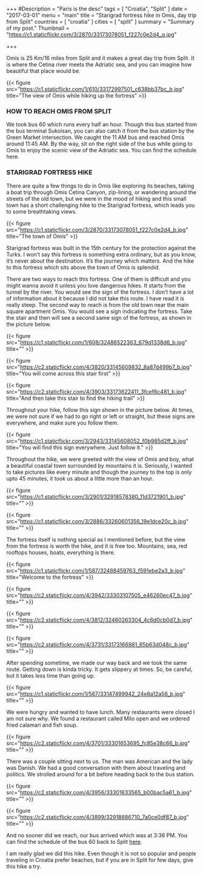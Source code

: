 +++
#Description = "Paris is the desc"
tags = [ "Croatia", "Split" ]
date = "2017-03-01"
menu = "main"
title = "Starigrad fortress hike in Omis, day trip from Split"
countries = [ "croatia" ]
cities = [ "split" ]
summary = "Summary of my post."
Thumbnail = "https://c1.staticflickr.com/3/2870/33173078051_f227c0e2d4_q.jpg"

+++

Omis is 25 Km/16 miles from Split and it makes a great day trip from Split. It is where the Cetina river meets the Adriatic sea, and you can imagine how beautiful that place would be.

{{< figure src="https://c1.staticflickr.com/1/610/33172997501_c638bb37bc_b.jpg" title="The view of Omis while hiking up the fortress" >}}

### HOW TO REACH OMIS FROM SPLIT

We took bus 60 which runs every half an hour. Though this bus started from the bus terminal Sukoisan, you can also catch it from the bus station by the Green Market intersection. We caught the 11 AM bus and reached Omis around 11:45 AM. By the way, sit on the right side of the bus while going to Omis to enjoy the scenic view of the Adriatic sea. You can find the schedule here.

### STARIGRAD FORTRESS HIKE

There are quite a few things to do in Omis like exploring its beaches, taking a boat trip through Omis Cetina Canyon, zip-lining, or wandering around the streets of the old town, but we were in the mood of hiking and this small town has a short challenging hike to the Starigrad fortress, which leads you to some breathtaking views.

{{< figure src="https://c1.staticflickr.com/3/2870/33173078051_f227c0e2d4_b.jpg" title="The town of Omis" >}}

Starigrad fortress was built in the 15th century for the protection against the Turks. I won’t say this fortress is something extra ordinary, but as you know, it’s never about the destination. It’s the journey which matters. And the hike to this fortress which sits above the town of Omis is splendid.

There are two ways to reach this fortress. One of them is difficult and you might wanna avoid it unless you love dangerous hikes. It starts from the tunnel by the river. You would see the sign of the fortress. I don’t have a lot of information about it because I did not take this route. I have read it is really steep. The second way to reach is from the old town near the main square apartment Omis. You would see a sign indicating the fortress. Take the stair and then will see a second same sign of the fortress, as shown in the picture below.

{{< figure src="https://c1.staticflickr.com/1/608/32486522363_679d1338d6_b.jpg" title="" >}}

{{< figure src="https://c2.staticflickr.com/4/3820/33145609832_8a87d499b7_b.jpg" title="You will come across this stair first" >}}

{{< figure src="https://c2.staticflickr.com/4/3903/33173622411_3fcef6c481_b.jpg" title="And then take this stair to find the hiking trail" >}}

Throughout your hike, follow this sign shown in the picture below. At times, we were not sure if we had to go right or left or straight, but these signs are everywhere, and make sure you follow them.

{{< figure src="https://c1.staticflickr.com/3/2943/33145608052_f0b985d2ff_b.jpg" title="You will find this sign everywhere. Just follow it." >}}

Throughout the hike, we were greeted with the view of Omis and boy, what a beautiful coastal town surrounded by mountains it is. Seriously, I wanted to take pictures like every minute and though the journey to the top is only upto 45 minutes, it took us about a little more than an hour.

{{< figure src="https://c1.staticflickr.com/3/2901/32918578380_11d3721901_b.jpg" title="" >}}

{{< figure src="https://c1.staticflickr.com/3/2886/33260601356_19e1dce20c_b.jpg" title="" >}}

The fortress itself is nothing special as I mentioned before, but the view from the fortress is worth the hike, and it is free too. Mountains, sea, red rooftops houses, boats, everything is there.

{{< figure src="https://c1.staticflickr.com/1/587/32488459763_f591ebe2a3_b.jpg" title="Welcome to the fortress" >}}

{{< figure src="https://c2.staticflickr.com/4/3942/33303107505_e46260ec47_b.jpg" title="" >}}

{{< figure src="https://c2.staticflickr.com/4/3812/32460263304_4c6d0cb0d7_b.jpg" title="" >}}

{{< figure src="https://c2.staticflickr.com/4/3731/33173166981_65b63d048c_b.jpg" title="" >}}

After spending sometime, we made our way back and we took the same route. Getting down is kinda tricky. It gets slippery at times. So, be careful, but it takes less time than going up.

{{< figure src="https://c1.staticflickr.com/1/567/33147499942_24e8a12a56_b.jpg" title="" >}}

We were hungry and wanted to have lunch. Many restaurants were closed I am not sure why. We found a restaurant called Milo open and we ordered fried calamari and fish soup.

{{< figure src="https://c2.staticflickr.com/4/3701/33301653695_fc85e38c66_b.jpg" title="" >}}

There was a couple sitting next to us. The man was American and the lady was Danish. We had a good conversation with them about traveling and politics. We strolled around for a bit before heading back to the bus station.

{{< figure src="https://c2.staticflickr.com/4/3956/33301633565_b00bac5a61_b.jpg" title="" >}}

{{< figure src="https://c2.staticflickr.com/4/3899/32918886710_7a0ce0df87_b.jpg" title="" >}}

And no sooner did we reach, our bus arrived which was at 3:36 PM. You can find the schedule of the bus 60 back to Split [here](http://www.promet-split.hr/index.php?option=com_content&task=view&id=98&Itemid=183).

I am really glad we did this hike. Even though it is not so popular and people traveling in Croatia prefer beaches, but if you are in Split for few days, give this hike a try.
